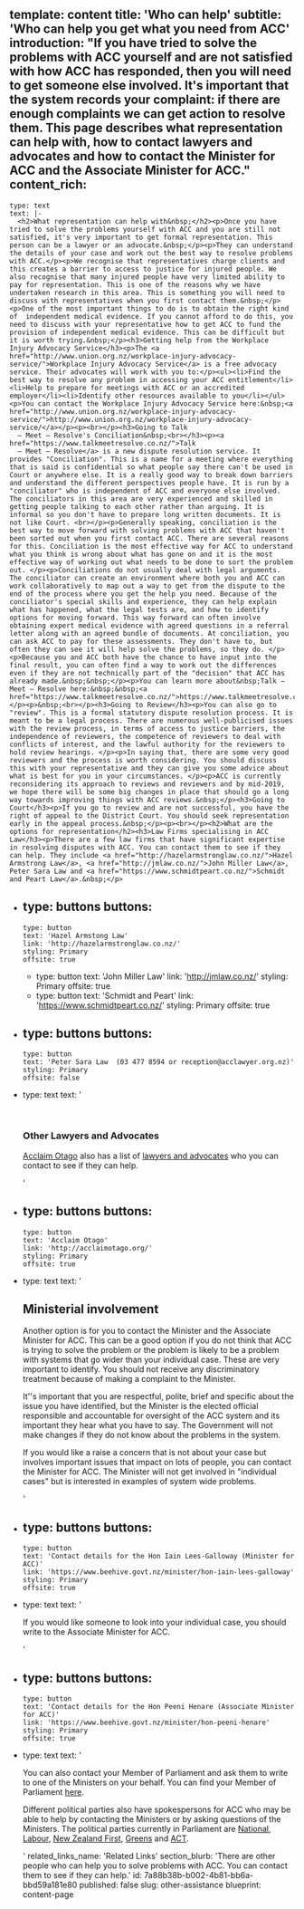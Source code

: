 template: content
title: 'Who can help'
subtitle: 'Who can help you get what you need from ACC'
introduction: "If you have tried to solve the problems with ACC yourself and are not satisfied with how ACC has responded, then you will need to get someone else involved. It's important that the system records your complaint: if there are enough complaints we can get action to resolve them. This page describes what representation can help with, how to contact lawyers and advocates and how to contact the Minister for ACC and the Associate Minister for ACC."
content_rich:
  -
    type: text
    text: |-
      <h2>What representation can help with&nbsp;</h2><p>Once you have tried to solve the problems yourself with ACC and you are still not satisfied, it's very important to get formal representation. This person can be a lawyer or an advocate.&nbsp;</p><p>They can understand the details of your case and work out the best way to resolve problems with ACC.</p><p>We recognise that representatives charge clients and this creates a barrier to access to justice for injured people. We also recognise that many injured people have very limited ability to pay for representation. This is one of the reasons why we have undertaken research in this area. This is something you will need to discuss with representatives when you first contact them.&nbsp;</p><p>One of the most important things to do is to obtain the right kind of  independent medical evidence. If you cannot afford to do this, you need to discuss with your representative how to get ACC to fund the provision of independent medical evidence. This can be difficult but it is worth trying.&nbsp;</p><h3>Getting help from the Workplace Injury Advocacy Service</h3><p>The <a href="http://www.union.org.nz/workplace-injury-advocacy-service/">Workplace Injury Advocacy Service</a> is a free advocacy service. Their advocates will work with you to:</p><ul><li>Find the best way to resolve any problem in accessing your ACC entitlement</li><li>Help to prepare for meetings with ACC or an accredited employer</li><li>Identify other resources available to you</li></ul><p>You can contact the Workplace Injury Advocacy Service here:&nbsp;<a href="http://www.union.org.nz/workplace-injury-advocacy-service/">http://www.union.org.nz/workplace-injury-advocacy-service/</a></p><p><br></p><h3>Going to Talk
      – Meet – Resolve's Conciliation&nbsp;<br></h3><p><a href="https://www.talkmeetresolve.co.nz/">Talk
      – Meet – Resolve</a> is a new dispute resolution service. It provides "Conciliation". This is a name for a meeting where everything that is said is confidential so what people say there can't be used in Court or anywhere else. It is a really good way to break down barriers and understand the different perspectives people have. It is run by a "conciliator" who is independent of ACC and everyone else involved. The conciliators in this area are very experienced and skilled in getting people talking to each other rather than arguing. It is informal so you don't have to prepare long written documents. It is not like Court. <br></p><p>Generally speaking, conciliation is the best way to move forward with solving problems with ACC that haven't been sorted out when you first contact ACC. There are several reasons for this. Conciliation is the most effective way for ACC to understand what you think is wrong about what has gone on and it is the most effective way of working out what needs to be done to sort the problem out. </p><p>Conciliations do not usually deal with legal arguments. The conciliator can create an environment where both you and ACC can work collaboratively to map out a way to get from the dispute to the end of the process where you get the help you need. Because of the conciliator's special skills and experience, they can help explain what has happened, what the legal tests are, and how to identify options for moving forward. This way forward can often involve obtaining expert medical evidence with agreed questions in a referral letter along with an agreed bundle of documents. At conciliation, you can ask ACC to pay for these assessments. They don't have to, but often they can see it will help solve the problems, so they do. </p><p>Because you and ACC both have the chance to have input into the final result, you can often find a way to work out the differences even if they are not technically part of the "decision" that ACC has already made.&nbsp;&nbsp;</p><p>You can learn more about&nbsp;Talk – Meet – Resolve here:&nbsp;&nbsp;<a href="https://www.talkmeetresolve.co.nz/">https://www.talkmeetresolve.co.nz/</a></p><p>&nbsp;<br></p><h3>Going to Review</h3><p>You can also go to "review". This is a formal statutory dispute resolution process. It is meant to be a legal process. There are numerous well-publicised issues with the review process, in terms of access to justice barriers, the independence of reviewers, the competence of reviewers to deal with conflicts of interest, and the lawful authority for the reviewers to hold review hearings. </p><p>In saying that, there are some very good reviewers and the process is worth considering. You should discuss this with your representative and they can give you some advice about what is best for you in your circumstances. </p><p>ACC is currently reconsidering its approach to reviews and reviewers and by mid-2019, we hope there will be some big changes in place that should go a long way towards improving things with ACC reviews.&nbsp;</p><h3>Going to Court</h3><p>If you go to review and are not successful, you have the right of appeal to the District Court. You should seek representation early in the appeal process.&nbsp;</p><p><br></p><h2>What are the options for representation</h2><h3>Law Firms specialising in ACC Law</h3><p>There are a few law firms that have significant expertise in resolving disputes with ACC. You can contact them to see if they can help. They include <a href="http://hazelarmstronglaw.co.nz/">Hazel Armstrong Law</a>, <a href="http://jmlaw.co.nz/">John Miller Law</a>, Peter Sara Law and <a href="https://www.schmidtpeart.co.nz/">Schmidt and Peart Law</a>.&nbsp;</p>
  -
    type: buttons
    buttons:
      -
        type: button
        text: 'Hazel Armstong Law'
        link: 'http://hazelarmstronglaw.co.nz/'
        styling: Primary
        offsite: true
      -
        type: button
        text: 'John Miller Law'
        link: 'http://jmlaw.co.nz/'
        styling: Primary
        offsite: true
      -
        type: button
        text: 'Schmidt and Peart'
        link: 'https://www.schmidtpeart.co.nz/'
        styling: Primary
        offsite: true
  -
    type: buttons
    buttons:
      -
        type: button
        text: 'Peter Sara Law  (03 477 8594 or reception@acclawyer.org.nz)'
        styling: Primary
        offsite: false
  -
    type: text
    text: '<p><br></p><h3>Other Lawyers and Advocates</h3><p><a href="http://acclaimotago.org/">Acclaim Otago</a> also has a list of <a href="http://acclaimotago.org/wp-content/uploads/contacts.pdf">lawyers and advocates</a>&nbsp;who you can contact to see if they can help.&nbsp;</p>'
  -
    type: buttons
    buttons:
      -
        type: button
        text: 'Acclaim Otago'
        link: 'http://acclaimotago.org/'
        styling: Primary
        offsite: true
  -
    type: text
    text: '<h2>Ministerial involvement&nbsp;</h2><p>Another option is for you to contact the Minister and the Associate Minister for ACC. This can be a good option if you do not think that ACC is trying to solve the problem or the problem is likely to be a problem with systems that go wider than your individual case. These are very important to identify. You should not receive any discriminatory treatment because of making a complaint to the Minister. </p><p>It''s important that you are respectful, polite, brief and specific about the issue you have identified, but the Minister is the elected official responsible and accountable for oversight of the ACC system and its important they hear what you have to say. The Government will not make changes if they do not know about the problems in the system.</p><p>If you would like a raise a concern that is not about your case but involves important issues that impact on lots of people, you can contact the Minister for ACC. The Minister will not get involved in "individual cases" but is interested in examples of system wide problems.&nbsp;</p>'
  -
    type: buttons
    buttons:
      -
        type: button
        text: 'Contact details for the Hon Iain Lees-Galloway (Minister for ACC)'
        link: 'https://www.beehive.govt.nz/minister/hon-iain-lees-galloway'
        styling: Primary
        offsite: true
  -
    type: text
    text: '<p>If you would like someone to look into your individual case, you should write to the Associate Minister for ACC.</p>'
  -
    type: buttons
    buttons:
      -
        type: button
        text: 'Contact details for the Hon Peeni Henare (Associate Minister for ACC)'
        link: 'https://www.beehive.govt.nz/minister/hon-peeni-henare'
        styling: Primary
        offsite: true
  -
    type: text
    text: '<p>You can also contact your Member of Parliament&nbsp;and ask them to write to one of the Ministers on your behalf. You can find your Member of Parliament <a href="https://www.elections.org.nz/voters/find-my-electorate">here</a>.</p><p>Different political parties also have spokespersons for ACC who may be able to help by contacting the Ministers or by asking questions of the Ministers.&nbsp;The political parties currently in Parliament are <a href="https://www.national.org.nz/">National</a>, <a href="https://www.labour.org.nz/">Labour</a>, <a href="https://www.nzfirst.org.nz/">New Zealand First</a>, <a href="https://www.greens.org.nz/">Greens</a> and <a href="http://www.act.org.nz/">ACT</a>.&nbsp;</p>'
related_links_name: 'Related Links'
section_blurb: 'There are other people who can help you to solve problems with ACC. You can contact them to see if they can help.'
id: 7a88b38b-b002-4b81-bb6a-bbd59a181e80
published: false
slug: other-assistance
blueprint: content-page
